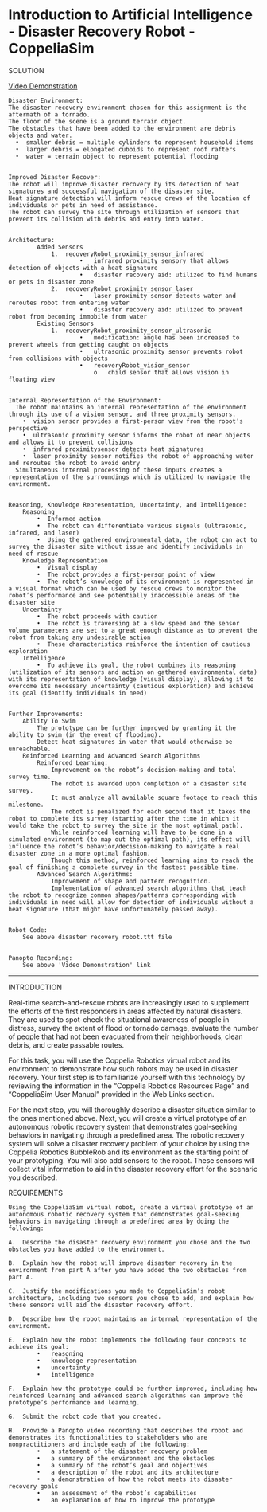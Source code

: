 # Introduction to Artificial Intelligence - Disaster Recovery Robot - CoppeliaSim

SOLUTION

[Video Demonstration](https://www.youtube.com/watch?v=BGbjMYSzDnA&ab_channel=StevenHatch)


    Disaster Environment: 
    The disaster recovery environment chosen for this assignment is the aftermath of a tornado.
    The floor of the scene is a ground terrain object.
    The obstacles that have been added to the environment are debris objects and water.
      •  smaller debris = multiple cylinders to represent household items 
      •  larger debris = elongated cuboids to represent roof rafters 
      •  water = terrain object to represent potential flooding


    Improved Disaster Recover: 
    The robot will improve disaster recovery by its detection of heat signatures and successful navigation of the disaster site.
    Heat signature detection will inform rescue crews of the location of individuals or pets in need of assistance.
    The robot can survey the site through utilization of sensors that prevent its collision with debris and entry into water.


    Architecture: 
            Added Sensors
                1.	recoveryRobot_proximity_sensor_infrared
                        •	infrared proximity sensory that allows detection of objects with a heat signature
                        •	disaster recovery aid: utilized to find humans or pets in disaster zone
                2.	recoveryRobot_proximity_sensor_laser
                        •	laser proximity sensor detects water and reroutes robot from entering water
                        •	disaster recovery aid: utilized to prevent robot from becoming immobile from water
            Existing Sensors
                1.	recoveryRobot_proximity_sensor_ultrasonic
                        •	modification: angle has been increased to prevent wheels from getting caught on objects
                        •	ultrasonic proximity sensor prevents robot from collisions with objects
                        •	recoveryRobot_vision_sensor
                            o   child sensor that allows vision in floating view
                            

    Internal Representation of the Environment: 
      The robot maintains an internal representation of the environment through its use of a vision sensor, and three proximity sensors.
        •  vision sensor provides a first-person view from the robot’s perspective
        •  ultrasonic proximity sensor informs the robot of near objects and allows it to prevent collisions 
        •  infrared proximitysensor detects heat signatures
        •  laser proximity sensor notifies the robot of approaching water and reroutes the robot to avoid entry
      Simultaneous internal processing of these inputs creates a representation of the surroundings which is utilized to navigate the environment. 


    Reasoning, Knowledge Representation, Uncertainty, and Intelligence:
        Reasoning
            •  Informed action
            •  The robot can differentiate various signals (ultrasonic, infrared, and laser)
            •  Using the gathered environmental data, the robot can act to survey the disaster site without issue and identify individuals in need of rescue
        Knowledge Representation
            •  Visual display
            •  The robot provides a first-person point of view
            •  The robot’s knowledge of its environment is represented in a visual format which can be used by rescue crews to monitor the robot’s performance and see potentially inaccessible areas of the disaster site
        Uncertainty
            •  The robot proceeds with caution
            •  The robot is traversing at a slow speed and the sensor volume parameters are set to a great enough distance as to prevent the robot from taking any undesirable action
            •  These characteristics reinforce the intention of cautious exploration
        Intelligence
            •  To achieve its goal, the robot combines its reasoning (utilization of its sensors and action on gathered environmental data) with its representation of knowledge (visual display), allowing it to overcome its necessary uncertainty (cautious exploration) and achieve its goal (identify individuals in need)


    Further Improvements: 
        Ability To Swim
            The prototype can be further improved by granting it the ability to swim (in the event of flooding). 
            Detect heat signatures in water that would otherwise be unreachable. 
        Reinforced Learning and Advanced Search Algorithms
            Reinforced Learning: 
                Improvement on the robot’s decision-making and total survey time. 
                The robot is awarded upon completion of a disaster site survey. 
                It must analyze all available square footage to reach this milestone. 
                The robot is penalized for each second that it takes the robot to complete its survey (starting after the time in which it would take the robot to survey the site in the most optimal path). 
                While reinforced learning will have to be done in a simulated environment (to map out the optimal path), its effect will influence the robot’s behavior/decision-making to navigate a real disaster zone in a more optimal fashion. 
                Though this method, reinforced learning aims to reach the goal of finishing a complete survey in the fastest possible time.
            Advanced Search Algorithms: 
                Improvement of shape and pattern recognition. 
                Implementation of advanced search algorithms that teach the robot to recognize common shapes/patterns corresponding with individuals in need will allow for detection of individuals without a heat signature (that might have unfortunately passed away).


    Robot Code: 
        See above disaster recovery robot.ttt file


    Panopto Recording: 
        See above 'Video Demonstration' link

-------------------------------------------------------------

INTRODUCTION

Real-time search-and-rescue robots are increasingly used to supplement the efforts of the first responders in areas affected by natural disasters. They are used to spot-check the situational awareness of people in distress, survey the extent of flood or tornado damage, evaluate the number of people that had not been evacuated from their neighborhoods, clean debris, and create passable routes.

For this task, you will use the Coppelia Robotics virtual robot and its environment to demonstrate how such robots may be used in disaster recovery. Your first step is to familiarize yourself with this technology by reviewing the information in the “Coppelia Robotics Resources Page” and “CoppeliaSim User Manual” provided in the Web Links section.

For the next step, you will thoroughly describe a disaster situation similar to the ones mentioned above. Next, you will create a virtual prototype of an autonomous robotic recovery system that demonstrates goal-seeking behaviors in navigating through a predefined area. The robotic recovery system will solve a disaster recovery problem of your choice by using the Coppelia Robotics BubbleRob and its environment as the starting point of your prototyping. You will also add sensors to the robot. These sensors will collect vital information to aid in the disaster recovery effort for the scenario you described.

REQUIREMENTS

    Using the CoppeliaSim virtual robot, create a virtual prototype of an autonomous robotic recovery system that demonstrates goal-seeking behaviors in navigating through a predefined area by doing the following: 

    A.  Describe the disaster recovery environment you chose and the two obstacles you have added to the environment. 

    B.  Explain how the robot will improve disaster recovery in the environment from part A after you have added the two obstacles from part A. 

    C.  Justify the modifications you made to CoppeliaSim’s robot architecture, including two sensors you chose to add, and explain how these sensors will aid the disaster recovery effort. 

    D.  Describe how the robot maintains an internal representation of the environment. 

    E.  Explain how the robot implements the following four concepts to achieve its goal: 
            •   reasoning 
            •   knowledge representation 
            •   uncertainty 
            •   intelligence 

    F.  Explain how the prototype could be further improved, including how reinforced learning and advanced search algorithms can improve the prototype’s performance and learning. 

    G.  Submit the robot code that you created. 

    H.  Provide a Panopto video recording that describes the robot and demonstrates its functionalities to stakeholders who are nonpractitioners and include each of the following: 
            •   a statement of the disaster recovery problem 
            •   a summary of the environment and the obstacles 
            •   a summary of the robot’s goal and objectives 
            •   a description of the robot and its architecture 
            •   a demonstration of how the robot meets its disaster recovery goals 
            •   an assessment of the robot’s capabilities 
            •   an explanation of how to improve the prototype 
